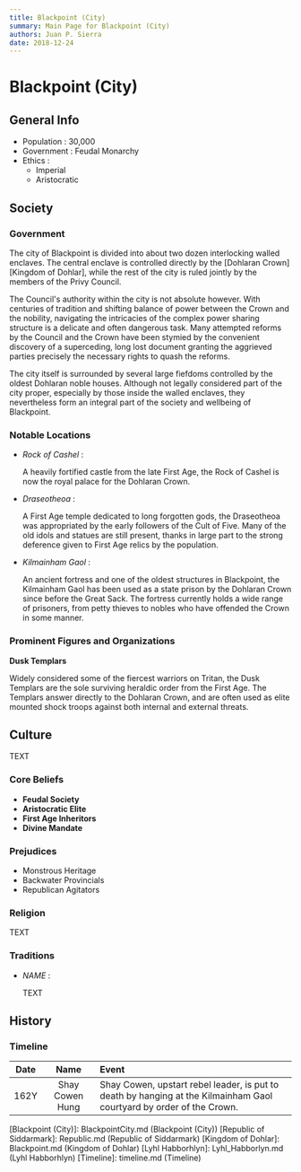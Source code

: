 ```yaml
---
title: Blackpoint (City)
summary: Main Page for Blackpoint (City)
authors: Juan P. Sierra
date: 2018-12-24
---
```


# Blackpoint (City)

## General Info

- Population : 30,000
- Government : Feudal Monarchy
- Ethics :
    - Imperial
    - Aristocratic

## Society

### Government

The city of Blackpoint is divided into about two dozen interlocking walled enclaves. The central enclave is controlled directly by the [Dohlaran Crown][Kingdom of Dohlar], while the rest of the city is ruled jointly by the members of the Privy Council.

The Council's authority within the city is not absolute however. With centuries of tradition and shifting balance of power between the Crown and the nobility, navigating the intricacies of the complex power sharing structure is a delicate and often dangerous task. Many attempted reforms by the Council and the Crown have been stymied by the convenient discovery of a superceding, long lost document granting the aggrieved parties precisely the necessary rights to quash the reforms.

The city itself is surrounded by several large fiefdoms controlled by the oldest Dohlaran noble houses. Although not legally considered part of the city proper, especially by those inside the walled enclaves, they nevertheless form an integral part of the society and wellbeing of Blackpoint.

### Notable Locations

- *Rock of Cashel* :

    A heavily fortified castle from the late First Age, the Rock of Cashel is now the royal palace for the Dohlaran Crown.
    
- *Draseotheoa* :

    A First Age temple dedicated to long forgotten gods, the Draseotheoa was appropriated by the early followers of the Cult of Five. Many of the old idols and statues are still present, thanks in large part to the strong deference given to First Age relics by the population.
    
- *Kilmainham Gaol* :

    An ancient fortress and one of the oldest structures in Blackpoint, the Kilmainham Gaol has been used as a state prison by the Dohlaran Crown since before the Great Sack. The fortress currently holds a wide range of prisoners, from petty thieves to nobles who have offended the Crown in some manner.
    


### Prominent Figures and Organizations

**Dusk Templars**

Widely considered some of the fiercest warriors on Tritan, the Dusk Templars are the sole surviving heraldic order from the First Age. The Templars answer directly to the Dohlaran Crown, and are often used as elite mounted shock troops against both internal and external threats.



## Culture

TEXT

### Core Beliefs

- **Feudal Society**
- **Aristocratic Elite**
- **First Age Inheritors**
- **Divine Mandate**
### Prejudices

- Monstrous Heritage
- Backwater Provincials
- Republican Agitators
### Religion

TEXT

### Traditions

- *NAME* :

    TEXT
    


## History

### Timeline

Date | Name | Event
:---:|:----:|:----
162Y | Shay Cowen Hung | Shay Cowen, upstart rebel leader, is put to death by hanging at the Kilmainham Gaol courtyard by order of the Crown. 


[Siddar City]: SiddarCity.md (Siddar City)
[Blackpoint (City)]: BlackpointCity.md (Blackpoint (City))
[Republic of Siddarmark]: Republic.md (Republic of Siddarmark)
[Kingdom of Dohlar]: Blackpoint.md (Kingdom of Dohlar)
[Lyhl Habborhlyn]: Lyhl_Habborlyn.md (Lyhl Habborhlyn)
[Timeline]: timeline.md (Timeline)